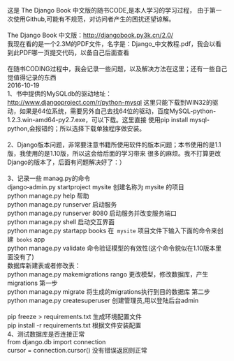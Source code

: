 这是 The Django Book 中文版的随书CODE,是本人学习的学习过程，
由于第一次使用Github,可能有不规范，对访问者产生的困扰还望谅解。<br>
<br>
The Django Book 中文版：http://djangobook.py3k.cn/2.0/<br>
我现在看的是一个2.3M的PDF文件，名字是：Django_中文教程.pdf，我会以看到此PDF哪一页提交代码，以备自己后面查看<br>
<br>
在随书CODING过程中，我会记录一些问题，以及解决方法在这里；还有一些自己觉值得记录的东西<br>
2016-10-19<br>
1、书中提供的MySQLdb的驱动地址：http://www.djangoproject.com/r/python-mysql
    这里只能下载到WIN32的驱动，如果是64位系统，需要另外自己去找64位的驱动，百度MySQL-python-1.2.3.win-amd64-py2.7.exe，可以下载。这里直接
    使用pip install mysql-python,会报错的；所以选择下载单独程序做安装。<br>
<br>
2、Django版本问题，非常要注意书籍所使用软件的版本问题；本书使用的是1.1版，我使用的是1.10版，所以这会给后面的学习带来
    很多的麻烦。我不打算更改Django的版本了，后面有问题解决好了：）<br>
<br>
3、记录一些 manag.py的命令<br>
    django‐admin.py startproject mysite   创建名称为  mysite 的项目  <br>
    python manage.py help                   帮助<br>
    python manage.py runserver          启动服务<br>
    python manage.py runserver 8080 启动服务并改变服务端口<br>
    python manage.py shell                  启动交互界面<br>
    python manage.py startapp books  在`` mysite`` 项目文件下输入下面的命令来创建`` books`` app<br>
    python manage.py validate              命令验证模型的有效性(这个命令貌似在1.10版本里面没有了)<br>
    数据库新建表或者修改表：<br>
    python manage.py makemigrations rango  更改模型，修改数据库，产生migrations   第一步<br>
    python manage.py migrate  将生成的migrations执行到目的数据库                         第二步<br>
    python manage.py createsuperuser  创建管理员,用以登陆后台admin<br>
<br>
    pip freeze > requirements.txt    生成环境配置文件<br>
    pip install -r requirements.txt  根据文件安装配置<br>
4、测试数据库是否连接正常<br>
    from django.db import connection<br>
    cursor = connection.cursor()  没有错误返回则正常<br>
